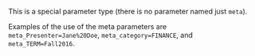 This is a special parameter type (there is no parameter named just `meta`).

Examples of the use of the meta parameters are `meta_Presenter=Jane%20Doe`, `meta_category=FINANCE`, and `meta_TERM=Fall2016`. 